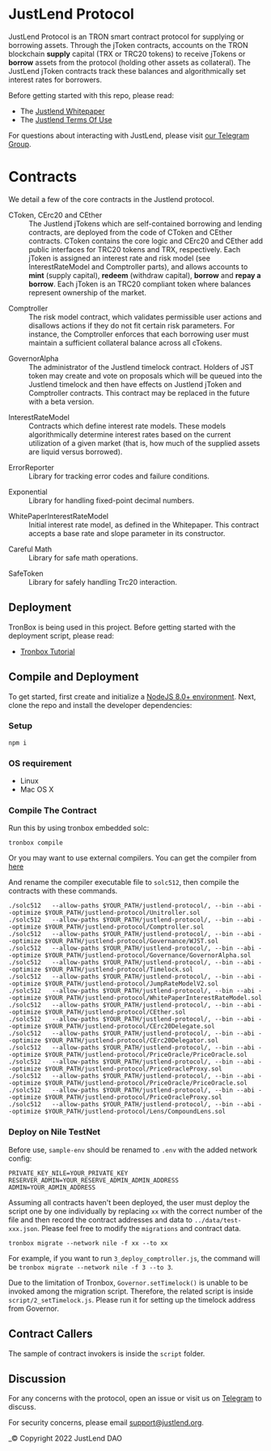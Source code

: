 JustLend Protocol
=================

JustLend Protocol is an TRON smart contract protocol for supplying or borrowing assets. Through the jToken contracts, accounts on the TRON blockchain <b>supply</b> capital (TRX or TRC20 tokens) to receive jTokens or <b>borrow</b> assets from the protocol (holding other assets as collateral). The JustLend jToken contracts track these balances and algorithmically set interest rates for borrowers.

Before getting started with this repo, please read:

* The [Justlend Whitepaper](https://www.justlend.link/docs/justlend_whitepaper_en.pdf)
* The [Justlend Terms Of Use](https://www.justlend.link/docs/JustLend_Terms_of_Use_en.pdf)

For questions about interacting with JustLend, please visit [our Telegram Group](https://t.me/officialjustlend).


Contracts
=========

We detail a few of the core contracts in the Justlend protocol.

<dl>
  <dt>CToken, CErc20 and CEther</dt>
  <dd>The Justlend jTokens which are self-contained borrowing and lending contracts, are deployed from the code of CToken and CEther contracts. CToken contains the core logic and CErc20 and CEther add public interfaces for TRC20 tokens and TRX, respectively. Each jToken is assigned an interest rate and risk model (see InterestRateModel and Comptroller parts), and allows accounts to <b>mint</b> (supply capital), <b>redeem</b> (withdraw capital), <b>borrow</b> and <b>repay a borrow</b>. Each jToken is an TRC20 compliant token where balances represent ownership of the market.</dd>
</dl>

<dl>
  <dt>Comptroller</dt>
  <dd>The risk model contract, which validates permissible user actions and disallows actions if they do not fit certain risk parameters. For instance, the Comptroller enforces that each borrowing user must maintain a sufficient collateral balance across all cTokens.</dd>
</dl>

<dl>
  <dt>GovernorAlpha</dt>
  <dd>The administrator of the Justlend timelock contract. Holders of JST token may create and vote on proposals which will be queued into the Justlend timelock and then have effects on Justlend jToken and Comptroller contracts. This contract may be replaced in the future with a beta version.</dd>
</dl>

<dl>
  <dt>InterestRateModel</dt>
  <dd>Contracts which define interest rate models. These models algorithmically determine interest rates based on the current utilization of a given market (that is, how much of the supplied assets are liquid versus borrowed).</dd>
</dl>

<dl>
  <dt>ErrorReporter</dt>
  <dd>Library for tracking error codes and failure conditions.</dd>
</dl>

<dl>
  <dt>Exponential</dt>
  <dd>Library for handling fixed-point decimal numbers.</dd>
</dl>


<dl>
  <dt>WhitePaperInterestRateModel</dt>
  <dd>Initial interest rate model, as defined in the Whitepaper. This contract accepts a base rate and slope parameter in its constructor.</dd>
</dl>


<dl>
  <dt>Careful Math</dt>
  <dd>Library for safe math operations.</dd>
</dl>

<dl>
  <dt>SafeToken</dt>
  <dd>Library for safely handling Trc20 interaction.</dd>
</dl>

Deployment
----------
TronBox is being used in this project. Before getting started with the deployment script, please read:

* [Tronbox Tutorial](https://developers.tron.network/v3.7/docs/tron-box-user-guide)


## Compile and Deployment

To get started, first create and initialize a [NodeJS 8.0+ environment](https://github.com/nodejs/node). Next, clone the repo and install the developer dependencies:

### Setup
```
npm i
```

### OS requirement
 * Linux
 * Mac OS X

### Compile The Contract

Run this by using tronbox embedded solc:
 ```shell
 tronbox compile
```

Or you may want to use external compilers. You can get the compiler from [here](https://github.com/tronprotocol/solidity/releases/tag/tv_0.5.12)

And rename the compiler executable file to `solc512`, then compile the contracts with these commands.

```shell
./solc512   --allow-paths $YOUR_PATH/justlend-protocol/, --bin --abi --optimize $YOUR_PATH/justlend-protocol/Unitroller.sol
./solc512   --allow-paths $YOUR_PATH/justlend-protocol/, --bin --abi --optimize $YOUR_PATH/justlend-protocol/Comptroller.sol
./solc512   --allow-paths $YOUR_PATH/justlend-protocol/, --bin --abi --optimize $YOUR_PATH/justlend-protocol/Governance/WJST.sol
./solc512   --allow-paths $YOUR_PATH/justlend-protocol/, --bin --abi --optimize $YOUR_PATH/justlend-protocol/Governance/GovernorAlpha.sol
./solc512   --allow-paths $YOUR_PATH/justlend-protocol/, --bin --abi --optimize $YOUR_PATH/justlend-protocol/Timelock.sol
./solc512   --allow-paths $YOUR_PATH/justlend-protocol/, --bin --abi --optimize $YOUR_PATH/justlend-protocol/JumpRateModelV2.sol
./solc512   --allow-paths $YOUR_PATH/justlend-protocol/, --bin --abi --optimize $YOUR_PATH/justlend-protocol/WhitePaperInterestRateModel.sol
./solc512   --allow-paths $YOUR_PATH/justlend-protocol/, --bin --abi --optimize $YOUR_PATH/justlend-protocol/CEther.sol
./solc512   --allow-paths $YOUR_PATH/justlend-protocol/, --bin --abi --optimize $YOUR_PATH/justlend-protocol/CErc20Delegate.sol
./solc512   --allow-paths $YOUR_PATH/justlend-protocol/, --bin --abi --optimize $YOUR_PATH/justlend-protocol/CErc20Delegator.sol
./solc512   --allow-paths $YOUR_PATH/justlend-protocol/, --bin --abi --optimize $YOUR_PATH/justlend-protocol/PriceOracle/PriceOracle.sol
./solc512   --allow-paths $YOUR_PATH/justlend-protocol/, --bin --abi --optimize $YOUR_PATH/justlend-protocol/PriceOracleProxy.sol
./solc512   --allow-paths $YOUR_PATH/justlend-protocol/, --bin --abi --optimize $YOUR_PATH/justlend-protocol/PriceOracle/PriceOracle.sol
./solc512   --allow-paths $YOUR_PATH/justlend-protocol/, --bin --abi --optimize $YOUR_PATH/justlend-protocol/PriceOracleProxy.sol
./solc512   --allow-paths $YOUR_PATH/justlend-protocol/, --bin --abi --optimize $YOUR_PATH/justlend-protocol/Lens/CompoundLens.sol
```

### Deploy on Nile TestNet
Before use, `sample-env` should be renamed to `.env` with the added network config:
```
PRIVATE_KEY_NILE=YOUR_PRIVATE_KEY
RESERVER_ADMIN=YOUR_RESERVE_ADMIN_ADMIN_ADDRESS
ADMIN=YOUR_ADMIN_ADDRESS
```

Assuming all contracts haven't been deployed, the user must deploy the script one by one individually by replacing `xx` with the correct number of the file and then record the contract addresses and data to `../data/test-xxx.json`. Please feel free to modify the `migrations` and contract data.

```
tronbox migrate --network nile -f xx --to xx
```

For example, if you want to run `3_deploy_comptroller.js`, the command will be `tronbox migrate --network nile -f 3 --to 3`. 

Due to the limitation of Tronbox, `Governor.setTimelock()` is unable to be invoked among the migration script. Therefore, the related script is inside `script/2_setTimelock.js`. Please run it for setting up the timelock address from Governor.

## Contract Callers

The sample of contract invokers is inside the `script` folder.

Discussion
----------

For any concerns with the protocol, open an issue or visit us on [Telegram](https://t.me/officialjustlend) to discuss.

For security concerns, please email [support@justlend.org](mailto:support@justlend.org).

_© Copyright 2022 JustLend DAO
